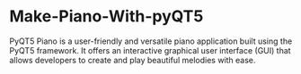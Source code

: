 # Make-Piano-With-pyQT5
PyQT5 Piano is a user-friendly and versatile piano application built using the PyQT5 framework. It offers an interactive graphical user interface (GUI) that allows developers to create and play beautiful melodies with ease.
